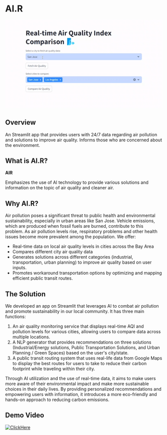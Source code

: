 # AI.R

![Alt Text](/demo.gif)

##

## Overview

An Streamlit app that provides users with 24/7 data regarding air pollution and solutions to improve air quality. Informs those who are concerned about the environment.

## What is AI.R?

**AIR**

Emphasizes the use of AI technology to provide various solutions and information on the topic of air quality and cleaner air.

## Why AI.R?

Air pollution poses a significant threat to public health and environmental sustainability, especially in urban areas like San Jose. Vehicle emissions, which are produced when fossil fuels are burned, contribute to this problem. As air pollution levels rise, respiratory problems and other health issues become more prevalent among the population.
We offer:
- Real-time data on local air quality levels in cities across the Bay Area
- Compares different city air quality data
- Generates solutions across different categories (industrial, transportation, urban planning) to improve air quality based on user inputs.
- Promotes workaround transportation options by optimizing and mapping efficient public transit routes.

## The Solution

We developed an app on Streamlit that leverages AI to combat air pollution and promote sustainability in our local community. It has three main functions: 
1) An air quality monitoring service that displays real-time AQI and pollution levels for various cities, allowing users to compare data across multiple locations.
2) A NLP generator that provides recommendations on three solutions (Industrial/Energy solutions, Public Transportation Solutions, and Urban Planning / Green Spaces) based on the user's city/state.
3) A public transit routing system that uses real-life data from Google Maps to display the best routes for users to take to reduce their carbon footprint while traveling within their city.

Through AI utilization and the use of real-time data, it aims to make users more aware of their environmental impact and make more sustainable choices in their daily lives. By providing personalized recommendations and empowering users with information, it introduces a more eco-friendly and hands-on approach to reducing carbon emissions. 

## Demo Video
[![ClickHere](https://media.discordapp.net/attachments/1217894472109522944/1239449747958530068/IMG_5356.jpg?ex=6642f707&is=6641a587&hm=ef825ffcdd8b9f1c86d97668c6d7919ec0295e3028da06c95c4dd280a428aca5&=&format=webp&width=883&height=662)](https://www.youtube.com/watch?v=sauFwfJUFu4) 



